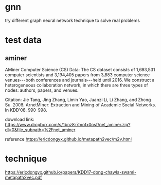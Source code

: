 # gnn
try different graph neural network technique to solve real problems

# test data
## aminer
AMiner Computer Science (CS) Data: The CS dataset consists of 1,693,531 computer scientists and 3,194,405 papers from 3,883 computer science venues---both conferences and journals---held until 2016. We construct a heterogeneous collaboration network, in which there are three types of nodes: authors, papers, and venues.

Citation: Jie Tang, Jing Zhang, Limin Yao, Juanzi Li, Li Zhang, and Zhong Su. 2008. ArnetMiner: Extraction and Mining of Academic Social Networks. In KDD'08. 990–998.

download link: https://www.dropbox.com/s/1bnz8r7mofx0osf/net_aminer.zip?dl=0&file_subpath=%2Fnet_aminer 

reference https://ericdongyx.github.io/metapath2vec/m2v.html

# technique
https://ericdongyx.github.io/papers/KDD17-dong-chawla-swami-metapath2vec.pdf
